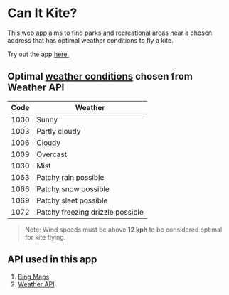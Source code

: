 # Can It Kite?

This web app aims to find parks and recreational areas near a chosen address that has optimal weather conditions to fly a kite.

Try out the app [here.](https://can-it-kite.vercel.app/)

## Optimal [weather conditions](https://www.weatherapi.com/docs/weather_conditions.json) chosen from Weather API
|Code|Weather|
|---|---|
|1000|Sunny|
|1003|Partly cloudy|
|1006|Cloudy|
|1009|Overcast|
|1030|Mist|
|1063|Patchy rain possible|
|1066|Patchy snow possible|
|1069|Patchy sleet possible|
|1072|Patchy freezing drizzle possible|

> Note: Wind speeds must be above **12 kph** to be considered optimal for kite flying.

## API used in this app

1. [Bing Maps](https://www.microsoft.com/en-us/maps/choose-your-bing-maps-api)
2. [Weather API](https://www.weatherapi.com/)
